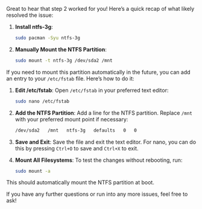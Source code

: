 Great to hear that step 2 worked for you! Here’s a quick recap of what likely resolved the issue:

1. **Install ntfs-3g**:
   ```sh
   sudo pacman -Syu ntfs-3g
   ```

2. **Manually Mount the NTFS Partition**:
   ```sh
   sudo mount -t ntfs-3g /dev/sda2 /mnt
   ```

If you need to mount this partition automatically in the future, you can add an entry to your `/etc/fstab` file. Here’s how to do it:

1. **Edit /etc/fstab**:
   Open `/etc/fstab` in your preferred text editor:
   ```sh
   sudo nano /etc/fstab
   ```

2. **Add the NTFS Partition**:
   Add a line for the NTFS partition. Replace `/mnt` with your preferred mount point if necessary:
   ```sh
   /dev/sda2   /mnt   ntfs-3g   defaults   0   0
   ```

3. **Save and Exit**:
   Save the file and exit the text editor. For nano, you can do this by pressing `Ctrl+O` to save and `Ctrl+X` to exit.

4. **Mount All Filesystems**:
   To test the changes without rebooting, run:
   ```sh
   sudo mount -a
   ```

This should automatically mount the NTFS partition at boot.

If you have any further questions or run into any more issues, feel free to ask!
